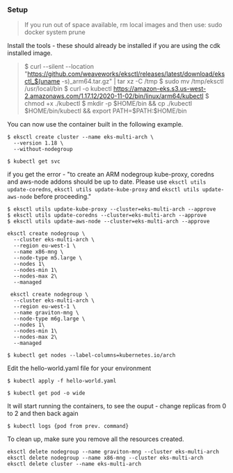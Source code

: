 ### Setup

> If you run out of space available, rm local images and then use: sudo docker system prune

Install the tools - these should already be installed if you are using the cdk installed image.

> $ curl --silent --location "https://github.com/weaveworks/eksctl/releases/latest/download/eksctl_$(uname -s)_arm64.tar.gz" | tar xz -C /tmp
> $ sudo mv /tmp/eksctl /usr/local/bin
> $ curl -o kubectl https://amazon-eks.s3.us-west-2.amazonaws.com/1.17.12/2020-11-02/bin/linux/arm64/kubectl
> $ chmod +x ./kubectl
> $ mkdir -p $HOME/bin && cp ./kubectl $HOME/bin/kubectl && export PATH=$PATH:$HOME/bin

You can now use the container built in the following example.

```
$ eksctl create cluster --name eks-multi-arch \
  --version 1.18 \
  --without-nodegroup
```
<takes a while to build the eks node>
  
```
$ kubectl get svc
```

if you get the error - "to create an ARM nodegroup kube-proxy, coredns and aws-node addons should be up to date. Please use `eksctl utils update-coredns`, `eksctl utils update-kube-proxy` and `eksctl utils update-aws-node` before proceeding."

```
$ eksctl utils update-kube-proxy --cluster=eks-multi-arch --approve
$ eksctl utils update-coredns --cluster=eks-multi-arch --approve
$ eksctl utils update-aws-node --cluster=eks-multi-arch --approve
```

```
eksctl create nodegroup \
  --cluster eks-multi-arch \
  --region eu-west-1 \
  --name x86-mng \
  --node-type m5.large \
  --nodes 1\
  --nodes-min 1\
  --nodes-max 2\
  --managed
```

```
 eksctl create nodegroup \
  --cluster eks-multi-arch \
  --region eu-west-1 \
  --name graviton-mng \
  --node-type m6g.large \
  --nodes 1\
  --nodes-min 1\
  --nodes-max 2\
  --managed
```

```  
$ kubectl get nodes --label-columns=kubernetes.io/arch
```

Edit the hello-world.yaml file for your environment

```
$ kubectl apply -f hello-world.yaml
```

```
$ kubectl get pod -o wide
```

It will start running the containers, to see the ouput - change replicas from 0 to 2 and then back again

```
$ kubectl logs {pod from prev. command}
```

To clean up, make sure you remove all the resources created.

```
eksctl delete nodegroup --name graviton-mng --cluster eks-multi-arch
eksctl delete nodegroup --name x86-mng --cluster eks-multi-arch
eksctl delete cluster --name eks-multi-arch
```
 